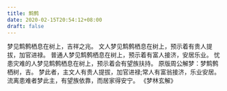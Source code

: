 ```yaml
---
title: 鹪鹩
date: 2020-02-15T20:54:12+08:00
draft: false
---
```


梦见鹪鹩栖息在树上，吉祥之兆。
文人梦见鹪鹩栖息在树上，预示着有贵人提拔，加官进禄。
普通人梦见鹪鹩栖息在树上，预示着有富人接济，安居乐业。
忧患灾难的人梦见鹪鹩栖息在树上，预示着会有望族扶持。
原版周公解梦：梦鹪鹩栖树，吉。
梦此者，主文人有贵人提拔，加官进禄;常人有富翁接济，乐业安居。
流离患难者梦此主，有望族依靠，而居家得安宁。
《梦林玄解》